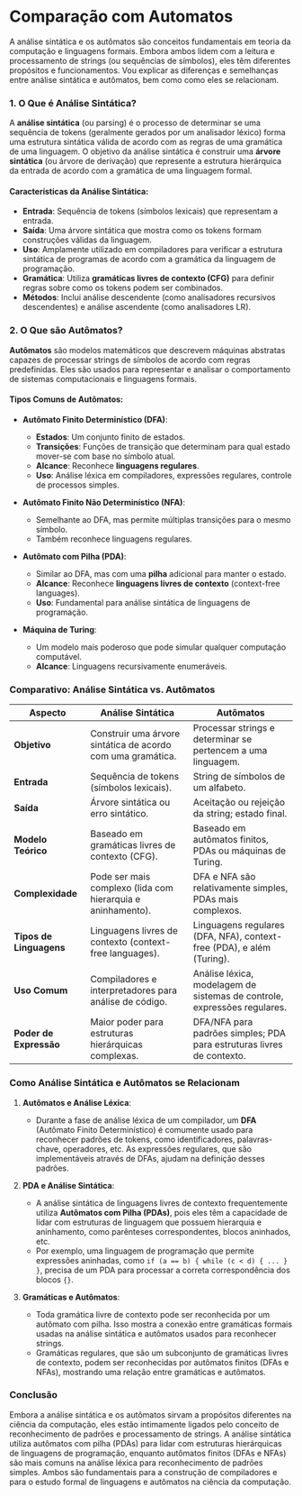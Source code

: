 # Comparação com Automatos

A análise sintática e os autômatos são conceitos fundamentais em teoria da computação e linguagens formais. Embora ambos lidem com a leitura e processamento de strings (ou sequências de símbolos), eles têm diferentes propósitos e funcionamentos. Vou explicar as diferenças e semelhanças entre análise sintática e autômatos, bem como como eles se relacionam.

### 1. O Que é Análise Sintática?

A **análise sintática** (ou parsing) é o processo de determinar se uma sequência de tokens (geralmente gerados por um analisador léxico) forma uma estrutura sintática válida de acordo com as regras de uma gramática de uma linguagem. O objetivo da análise sintática é construir uma **árvore sintática** (ou árvore de derivação) que represente a estrutura hierárquica da entrada de acordo com a gramática de uma linguagem formal.

#### Características da Análise Sintática:
- **Entrada**: Sequência de tokens (símbolos lexicais) que representam a entrada.
- **Saída**: Uma árvore sintática que mostra como os tokens formam construções válidas da linguagem.
- **Uso**: Amplamente utilizado em compiladores para verificar a estrutura sintática de programas de acordo com a gramática da linguagem de programação.
- **Gramática**: Utiliza **gramáticas livres de contexto (CFG)** para definir regras sobre como os tokens podem ser combinados.
- **Métodos**: Inclui análise descendente (como analisadores recursivos descendentes) e análise ascendente (como analisadores LR).

### 2. O Que são Autômatos?

**Autômatos** são modelos matemáticos que descrevem máquinas abstratas capazes de processar strings de símbolos de acordo com regras predefinidas. Eles são usados para representar e analisar o comportamento de sistemas computacionais e linguagens formais.

#### Tipos Comuns de Autômatos:

- **Autômato Finito Determinístico (DFA)**:
  - **Estados**: Um conjunto finito de estados.
  - **Transições**: Funções de transição que determinam para qual estado mover-se com base no símbolo atual.
  - **Alcance**: Reconhece **linguagens regulares**.
  - **Uso**: Análise léxica em compiladores, expressões regulares, controle de processos simples.

- **Autômato Finito Não Determinístico (NFA)**:
  - Semelhante ao DFA, mas permite múltiplas transições para o mesmo símbolo.
  - Também reconhece linguagens regulares.

- **Autômato com Pilha (PDA)**:
  - Similar ao DFA, mas com uma **pilha** adicional para manter o estado.
  - **Alcance**: Reconhece **linguagens livres de contexto** (context-free languages).
  - **Uso**: Fundamental para análise sintática de linguagens de programação.

- **Máquina de Turing**:
  - Um modelo mais poderoso que pode simular qualquer computação computável.
  - **Alcance**: Linguagens recursivamente enumeráveis.

### Comparativo: Análise Sintática vs. Autômatos

| Aspecto                | Análise Sintática                              | Autômatos                                         |
|------------------------|------------------------------------------------|---------------------------------------------------|
| **Objetivo**           | Construir uma árvore sintática de acordo com uma gramática. | Processar strings e determinar se pertencem a uma linguagem. |
| **Entrada**            | Sequência de tokens (símbolos lexicais).        | String de símbolos de um alfabeto.                |
| **Saída**              | Árvore sintática ou erro sintático.             | Aceitação ou rejeição da string; estado final.    |
| **Modelo Teórico**     | Baseado em gramáticas livres de contexto (CFG). | Baseado em autômatos finitos, PDAs ou máquinas de Turing. |
| **Complexidade**       | Pode ser mais complexo (lida com hierarquia e aninhamento). | DFA e NFA são relativamente simples, PDAs mais complexos. |
| **Tipos de Linguagens**| Linguagens livres de contexto (context-free languages). | Linguagens regulares (DFA, NFA), context-free (PDA), e além (Turing). |
| **Uso Comum**          | Compiladores e interpretadores para análise de código. | Análise léxica, modelagem de sistemas de controle, expressões regulares. |
| **Poder de Expressão** | Maior poder para estruturas hierárquicas complexas. | DFA/NFA para padrões simples; PDA para estruturas livres de contexto. |

### Como Análise Sintática e Autômatos se Relacionam

1. **Autômatos e Análise Léxica**:
   - Durante a fase de análise léxica de um compilador, um **DFA** (Autômato Finito Determinístico) é comumente usado para reconhecer padrões de tokens, como identificadores, palavras-chave, operadores, etc. As expressões regulares, que são implementáveis através de DFAs, ajudam na definição desses padrões.

2. **PDA e Análise Sintática**:
   - A análise sintática de linguagens livres de contexto frequentemente utiliza **Autômatos com Pilha (PDAs)**, pois eles têm a capacidade de lidar com estruturas de linguagem que possuem hierarquia e aninhamento, como parênteses correspondentes, blocos aninhados, etc.
   - Por exemplo, uma linguagem de programação que permite expressões aninhadas, como `if (a == b) { while (c < d) { ... } }`, precisa de um PDA para processar a correta correspondência dos blocos `{}`.

3. **Gramáticas e Autômatos**:
   - Toda gramática livre de contexto pode ser reconhecida por um autômato com pilha. Isso mostra a conexão entre gramáticas formais usadas na análise sintática e autômatos usados para reconhecer strings.
   - Gramáticas regulares, que são um subconjunto de gramáticas livres de contexto, podem ser reconhecidas por autômatos finitos (DFAs e NFAs), mostrando uma relação entre gramáticas e autômatos.

### Conclusão

Embora a análise sintática e os autômatos sirvam a propósitos diferentes na ciência da computação, eles estão intimamente ligados pelo conceito de reconhecimento de padrões e processamento de strings. A análise sintática utiliza autômatos com pilha (PDAs) para lidar com estruturas hierárquicas de linguagens de programação, enquanto autômatos finitos (DFAs e NFAs) são mais comuns na análise léxica para reconhecimento de padrões simples. Ambos são fundamentais para a construção de compiladores e para o estudo formal de linguagens e autômatos na ciência da computação.